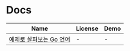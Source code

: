 Docs
=======
Name | License | Demo
--- | --- | ---
[예제로 살펴보는 Go 언어](http://play.joinc.co.kr/w/GoLang/example/) | - | -


